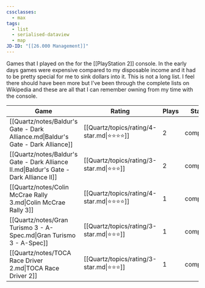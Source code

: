 ```yaml
---
cssclasses:
  - max
tags:
  - list
  - serialised-dataview
  - map
JD-ID: "[[26.000 Management]]"
---
```

Games that I played on the for the [[PlayStation 2]] console. In the early days games were expensive compared to my disposable income and it had to be pretty special for me to sink dollars into it. This is not a long list. I feel there should have been more but I've been through the complete lists on Wikipedia and these are all that I can remember owning from my time with the console.

<!-- QueryToSerialize: table without id file.link as Game, rating as Rating, playthroughs as "Plays",split( filter(file.tags, (t) => startswith(t, "#status") )[0], "/" )[1] as Status from #video-game where contains(platform, [[PlayStation 2]]) sort file.name -->
<!-- SerializedQuery: table without id file.link as Game, rating as Rating, playthroughs as "Plays",split( filter(file.tags, (t) => startswith(t, "#status") )[0], "/" )[1] as Status from #video-game where contains(platform, [[PlayStation 2]]) sort file.name -->

| Game                                                                                   | Rating                                       | Plays | Status    |
| -------------------------------------------------------------------------------------- | -------------------------------------------- | ----- | --------- |
| [[Quartz/notes/Baldur's Gate - Dark Alliance.md\|Baldur's Gate - Dark Alliance]]       | [[Quartz/topics/rating/4-star.md\|⭐️⭐️⭐️⭐️]] | 2     | completed |
| [[Quartz/notes/Baldur's Gate - Dark Alliance II.md\|Baldur's Gate - Dark Alliance II]] | [[Quartz/topics/rating/3-star.md\|⭐️⭐️⭐️]]   | 2     | completed |
| [[Quartz/notes/Colin McCrae Rally 3.md\|Colin McCrae Rally 3]]                         | [[Quartz/topics/rating/4-star.md\|⭐️⭐️⭐️⭐️]] | 1     | completed |
| [[Quartz/notes/Gran Turismo 3 - A-Spec.md\|Gran Turismo 3 - A-Spec]]                   | [[Quartz/topics/rating/3-star.md\|⭐️⭐️⭐️]]   | 1     | completed |
| [[Quartz/notes/TOCA Race Driver 2.md\|TOCA Race Driver 2]]                             | [[Quartz/topics/rating/3-star.md\|⭐️⭐️⭐️]]   | 1     | completed |
<!-- SerializedQuery END -->

